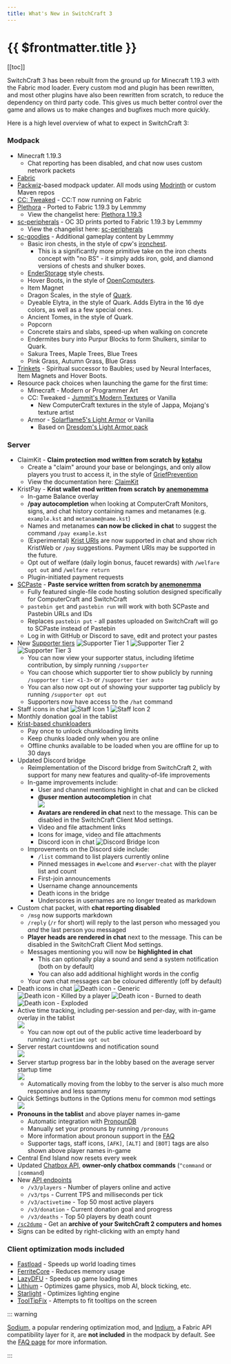 ```yaml
---
title: What's New in SwitchCraft 3
---
```


# {{ $frontmatter.title }}

[[toc]]

<div class="whats-new-listing spread-lists">

SwitchCraft 3 has been rebuilt from the ground up for Minecraft 1.19.3 with the Fabric mod loader. Every custom mod and
plugin has been rewritten, and most other plugins have also been rewritten from scratch, to reduce the dependency on
third party code. This gives us much better control over the game and allows us to make changes and bugfixes much more 
quickly.

Here is a high level overview of what to expect in SwitchCraft 3:

### Modpack
- Minecraft 1.19.3
  - Chat reporting has been disabled, and chat now uses custom network packets
- [Fabric](https://fabricmc.net/)
- [Packwiz](https://packwiz.infra.link/)-based modpack updater. All mods using [Modrinth](https://modrinth.com/) or 
  custom Maven repos
- [CC: Tweaked](https://github.com/cc-tweaked/cc-tweaked) - CC:T now running on Fabric
- [Plethora](/whats-new/plethora) - Ported to Fabric 1.19.3 by Lemmmy
  - View the changelist here: [Plethora 1.19.3](/whats-new/plethora)
- [sc-peripherals](https://github.com/SwitchCraftCC/sc-peripherals) - OC 3D prints ported to Fabric 1.19.3 by Lemmmy
  - View the changelist here: [sc-peripherals](/whats-new/sc-peripherals)
- [sc-goodies](https://github.com/SwitchCraftCC/sc-goodies) - Additional gameplay content by Lemmmy
  - Basic iron chests, in the style of cpw's [ironchest](https://github.com/progwml6/ironchest).
    - This is a significantly more primitive take on the iron chests concept with "no BS" - it simply adds iron, gold,
      and diamond versions of chests and shulker boxes.
  - [EnderStorage](https://github.com/TheCBProject/EnderStorage) style chests.
  - Hover Boots, in the style of [OpenComputers](https://github.com/MightyPirates/OpenComputers).
  - Item Magnet
  - Dragon Scales, in the style of [Quark](https://github.com/VazkiiMods/Quark/).
  - Dyeable Elytra, in the style of Quark. Adds Elytra in the 16 dye colors, as well as a few special ones.
  - Ancient Tomes, in the style of Quark.
  - Popcorn
  - Concrete stairs and slabs, speed-up when walking on concrete
  - Endermites bury into Purpur Blocks to form Shulkers, similar to Quark.
  - Sakura Trees, Maple Trees, Blue Trees
  - Pink Grass, Autumn Grass, Blue Grass
- [Trinkets](https://github.com/emilyploszaj/trinkets) - Spiritual successor to Baubles; used by Neural Interfaces, 
  Item Magnets and Hover Boots.
- Resource pack choices when launching the game for the first time:
  - Minecraft - Modern or Programmer Art 
  - CC: Tweaked - [Jummit's Modern Textures](https://github.com/Lemmmy/CC-Jummit-Textures) or Vanilla
    - New ComputerCraft textures in the style of Jappa, Mojang's texture artist 
  - Armor - [Solarflame5's Light Armor](https://github.com/Solarflame5/minecraft-light-armor) or Vanilla
    - Based on [Dresdom's Light Armor pack](https://www.reddit.com/r/Minecraft/comments/7e8zqv/i_made_a_light_armor_resource_pack/)

### Server
- ClaimKit - **Claim protection mod written from scratch by [kotahu](https://github.com/kotahu)**
  - Create a "claim" around your base or belongings, and only allow players you trust to access it, in the style of
    [GriefPrevention](https://github.com/MinecraftPortCentral/GriefPrevention/)
  - View the documentation here: [ClaimKit](/faq/claimkit)
- KristPay - **Krist wallet mod written from scratch by [anemonemma](https://github.com/emmachase)**
  - In-game Balance overlay
  - **/pay autocompletion** when looking at ComputerCraft Monitors, signs, and chat history containing names and 
    metanames (e.g. `example.kst` and `metaname@name.kst`)
  - Names and metanames **can now be clicked in chat** to suggest the command `/pay example.kst`
  - (Experimental) [Krist URIs](https://docs.krist.dev/docs/uri.html) are now supported in chat and show rich KristWeb
    or `/pay` suggestions. Payment URIs may be supported in the future.
  - Opt out of welfare (daily login bonus, faucet rewards) with `/welfare opt out` and `/welfare return`
  - Plugin-initiated payment requests
- [SCPaste](https://p.sc3.io) - **Paste service written from scratch by [anemonemma](https://github.com/emmachase)**
  - Fully featured single-file code hosting solution designed specifically for ComputerCraft and SwitchCraft
  - `pastebin get` and `pastebin run` will work with both SCPaste and Pastebin URLs and IDs
  - Replaces `pastebin put` - all pastes uploaded on SwitchCraft will go to SCPaste instead of Pastebin
  - Log in with GitHub or Discord to save, edit and protect your pastes
- New [Supporter tiers](/faq/supporter) ![Supporter Tier 1](/img/supporter-tier-1.png) ![Supporter Tier 2](/img/supporter-tier-2.png) ![Supporter Tier 3](/img/supporter-tier-3.png)
  - You can now view your supporter status, including lifetime contribution, by simply running `/supporter`
  - You can choose which supporter tier to show publicly by running `/supporter tier <1-3>` or `/supporter tier auto`
  - You can also now opt out of showing your supporter tag publicly by running `/supporter opt out`
  - Supporters now have access to the `/hat` command
- Staff icons in chat ![Staff Icon 1](/img/staff-icon-1.png) ![Staff Icon 2](/img/staff-icon-2.png)
- Monthly donation goal in the tablist
- [Krist-based chunkloaders](/whats-new/chunkloaders)
  - Pay once to unlock chunkloading limits
  - Keep chunks loaded only when you are online
  - Offline chunks available to be loaded when you are offline for up to 30 days
- Updated Discord bridge
  - Reimplementation of the Discord bridge from SwitchCraft 2, with support for many new features and quality-of-life
    improvements
  - In-game improvements include:
    - User and channel mentions highlight in chat and can be clicked
    - **@user mention autocompletion** in chat<br />![](/img/discord-autocompletion.png)
    - **Avatars are rendered in chat** next to the message. This can be disabled in the SwitchCraft Client Mod settings.
    - Video and file attachment links
    - Icons for image, video and file attachments
    - Discord icon in chat ![Discord Bridge Icon](/img/discord-bridge-icon.png)
  - Improvements on the Discord side include:
    - `/list` command to list players currently online
    - Pinned messages in `#welcome` and `#server-chat` with the player list and count
    - First-join announcements
    - Username change announcements
    - Death icons in the bridge
    - Underscores in usernames are no longer treated as markdown
- Custom chat packet, with **chat reporting disabled**
  - `/msg` now supports markdown
  - `/reply` (`/r` for short) will reply to the last person who messaged you *and* the last person you messaged
  - **Player heads are rendered in chat** next to the message. This can be disabled in the SwitchCraft Client Mod 
    settings.
  - Messages mentioning you will now be **highlighted in chat**
    - This can optionally play a sound and send a system notification (both on by default)
    - You can also add additional highlight words in the config
  - Your own chat messages can be coloured differently (off by default)
- Death icons in chat ![Death icon - Generic](/img/death-icon-1.png) ![Death icon - Killed by a player](/img/death-icon-2.png) ![Death icon - Burned to death](/img/death-icon-3.png) ![Death icon - Exploded](/img/death-icon-4.png)
- Active time tracking, including per-session and per-day, with in-game overlay in the tablist<br />![](/img/tablist.png)
  - You can now opt out of the public active time leaderboard by running `/activetime opt out`
- Server restart countdowns and notification sound<br />![](/img/restart-countdown.png)
- Server startup progress bar in the lobby based on the average server startup time<br />![](/img/restart-progress.png)
  - Automatically moving from the lobby to the server is also much more responsive and less spammy
- Quick Settings buttons in the Options menu for common mod settings<br />![](/img/quick-settings.png)
- **Pronouns in the tablist** and above player names in-game
  - Automatic integration with [PronounDB](https://pronoundb.org)
  - Manually set your pronouns by running `/pronouns`
  - More information about pronoun support in the [FAQ](/faq/pronouns)
  - Supporter tags, staff icons, `[AFK]`, `[ALT]` and `[BOT]` tags are also shown above player names in-game
- Central End Island now resets every week
- Updated [Chatbox API](/chatbox/changes), **owner-only chatbox commands** (`^command` or `|command`)
- New [API endpoints](/faq/api)
  - `/v3/players` - Number of players online and active
  - `/v3/tps` - Current TPS and milliseconds per tick
  - `/v3/activetime` - Top 50 most active players
  - `/v3/donation` - Current donation goal and progress
  - `/v3/deaths` - Top 50 players by death count
- [`/sc2dump`](/faq/sc2-dump) - Get an **archive of your SwitchCraft 2 computers and homes**
- Signs can be edited by right-clicking with an empty hand

</div>

### Client optimization mods included

- [Fastload](https://modrinth.com/mod/fastload) - Speeds up world loading times
- [FerriteCore](https://modrinth.com/mod/ferrite-core) - Reduces memory usage
- [LazyDFU](https://modrinth.com/mod/lazydfu) - Speeds up game loading times
- [Lithium](https://modrinth.com/mod/lithium) - Optimizes game physics, mob AI, block ticking, etc.
- [Starlight](https://modrinth.com/mod/starlight) - Optimizes lighting engine
- [ToolTipFix](https://modrinth.com/mod/tooltipfix) - Attempts to fit tooltips on the screen

::: warning

[Sodium](https://modrinth.com/mod/sodium), a popular rendering optimization mod, and
[Indium](https://modrinth.com/mod/indium), a Fabric API compatibility layer for it, are **not included** 
in the modpack by default. See the [FAQ page](/faq/sodium) for more information.

:::
